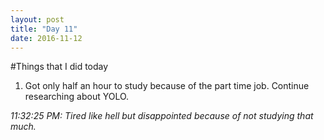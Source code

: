```yaml
---
layout: post
title: "Day 11"
date: 2016-11-12
---
```

#Things that I did today
1. Got only half an hour to study because of the part time job. Continue researching about YOLO. 

_11:32:25 PM: Tired like hell but disappointed because of not studying that much._
